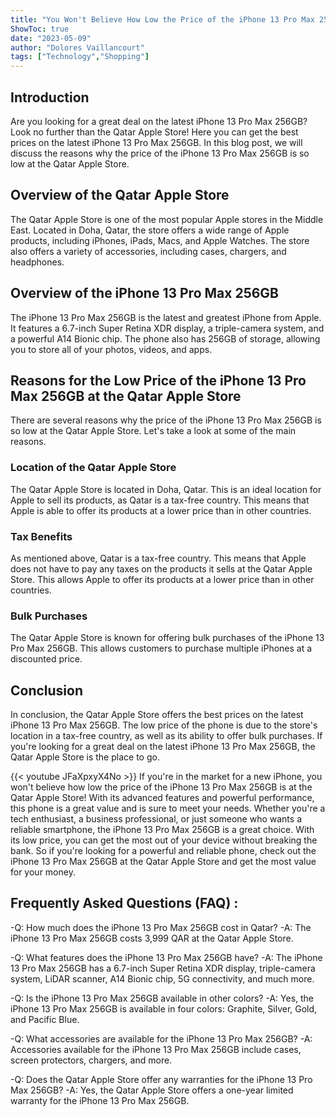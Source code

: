 ```yaml
---
title: "You Won't Believe How Low the Price of the iPhone 13 Pro Max 256GB Is at the Qatar Apple Store!"
ShowToc: true 
date: "2023-05-09"
author: "Dolores Vaillancourt" 
tags: ["Technology","Shopping"]
---
```

## Introduction

Are you looking for a great deal on the latest iPhone 13 Pro Max 256GB? Look no further than the Qatar Apple Store! Here you can get the best prices on the latest iPhone 13 Pro Max 256GB. In this blog post, we will discuss the reasons why the price of the iPhone 13 Pro Max 256GB is so low at the Qatar Apple Store.

## Overview of the Qatar Apple Store

The Qatar Apple Store is one of the most popular Apple stores in the Middle East. Located in Doha, Qatar, the store offers a wide range of Apple products, including iPhones, iPads, Macs, and Apple Watches. The store also offers a variety of accessories, including cases, chargers, and headphones.

## Overview of the iPhone 13 Pro Max 256GB

The iPhone 13 Pro Max 256GB is the latest and greatest iPhone from Apple. It features a 6.7-inch Super Retina XDR display, a triple-camera system, and a powerful A14 Bionic chip. The phone also has 256GB of storage, allowing you to store all of your photos, videos, and apps.

## Reasons for the Low Price of the iPhone 13 Pro Max 256GB at the Qatar Apple Store

There are several reasons why the price of the iPhone 13 Pro Max 256GB is so low at the Qatar Apple Store. Let's take a look at some of the main reasons.

### Location of the Qatar Apple Store

The Qatar Apple Store is located in Doha, Qatar. This is an ideal location for Apple to sell its products, as Qatar is a tax-free country. This means that Apple is able to offer its products at a lower price than in other countries.

### Tax Benefits

As mentioned above, Qatar is a tax-free country. This means that Apple does not have to pay any taxes on the products it sells at the Qatar Apple Store. This allows Apple to offer its products at a lower price than in other countries.

### Bulk Purchases

The Qatar Apple Store is known for offering bulk purchases of the iPhone 13 Pro Max 256GB. This allows customers to purchase multiple iPhones at a discounted price.

## Conclusion

In conclusion, the Qatar Apple Store offers the best prices on the latest iPhone 13 Pro Max 256GB. The low price of the phone is due to the store's location in a tax-free country, as well as its ability to offer bulk purchases. If you're looking for a great deal on the latest iPhone 13 Pro Max 256GB, the Qatar Apple Store is the place to go.

{{< youtube JFaXpxyX4No >}} 
If you're in the market for a new iPhone, you won't believe how low the price of the iPhone 13 Pro Max 256GB is at the Qatar Apple Store! With its advanced features and powerful performance, this phone is a great value and is sure to meet your needs. Whether you're a tech enthusiast, a business professional, or just someone who wants a reliable smartphone, the iPhone 13 Pro Max 256GB is a great choice. With its low price, you can get the most out of your device without breaking the bank. So if you're looking for a powerful and reliable phone, check out the iPhone 13 Pro Max 256GB at the Qatar Apple Store and get the most value for your money.

## Frequently Asked Questions (FAQ) :
-Q: How much does the iPhone 13 Pro Max 256GB cost in Qatar? 
-A: The iPhone 13 Pro Max 256GB costs 3,999 QAR at the Qatar Apple Store.

-Q: What features does the iPhone 13 Pro Max 256GB have?
-A: The iPhone 13 Pro Max 256GB has a 6.7-inch Super Retina XDR display, triple-camera system, LiDAR scanner, A14 Bionic chip, 5G connectivity, and much more.

-Q: Is the iPhone 13 Pro Max 256GB available in other colors?
-A: Yes, the iPhone 13 Pro Max 256GB is available in four colors: Graphite, Silver, Gold, and Pacific Blue.

-Q: What accessories are available for the iPhone 13 Pro Max 256GB?
-A: Accessories available for the iPhone 13 Pro Max 256GB include cases, screen protectors, chargers, and more.

-Q: Does the Qatar Apple Store offer any warranties for the iPhone 13 Pro Max 256GB?
-A: Yes, the Qatar Apple Store offers a one-year limited warranty for the iPhone 13 Pro Max 256GB.



